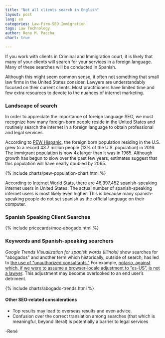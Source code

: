 ```yaml
---
title: "Not all clients search in English"
layout: post
lang: en
categories: Law-Firm-SEO Immigration
tags: Law Technology
author: Rene M. Paccha
chart: true

---
```


If you work with clients in Criminal and Immigration court, it is likely that many of your clients will search for your services in a foreign language.  Many of these searches will be conducted in Spanish.

Although this might seem common sense, it often not something that small law firms in the United States consider.  Lawyers are understandably focused on their current clients. Most practitioners have limited time and few extra resources to devote to the nuances of internet marketing.

### Landscape of search
In order to appreciate the importance of foreign language SEO, we must recognize how many foreign-born people reside in the United States and routinely search the internet in a foreign language to obtain professional and legal services.

According to [PEW Hispanic](https://www.pewhispanic.org/2018/09/14/facts-on-u-s-immigrants/), the foreign born population residing in the U.S. grew to a record 43.7 million people (13% of the U.S. population) in 2016.  The immigrant population is now 4x larger than it was in 1965. Although growth has begun to slow over the past few years, estimates suggest that this population will have nearly doubled by 2065.

{% include charts/pew-population-chart.html %}

According to [Internet World Stats](https://www.internetworldstats.com/stats13.htm), there are 46,397,452 spanish-speaking internet users in United States.  The actual number of spanish-speaking internet users is most likely even higher.  This is because many spanish-speaking people do not set spanish as the official language on their computer.

### Spanish Speaking Client Searches

{% include pricecards/moz-abogado.html %}

### Keywords and Spanish-speaking searchers

_Google Trends Visualization for spanish words (Illinois)_ show searches for "abogados" and another term which historically, outside of search, has led to <a href="https://aila.org/advo-media/tools/psas/psa-on-cir-and-notarios-04-29-13">the use of "unauthorized consultants."</a> For example, <a href="https://aila.org/practice/consumer-protection/stop-notario-fraud">notario, against which, if we were to assume a browser-locale adjustment to ”es-US”, is not a lawyer</a>.  This adjustment may become overlooked to an end user’s detriment.

{% include charts/abogado-trends.html %}

#### Other SEO-related considerations

- Top results may lead to overseas results and even advice.
- Confusion over the correct translation among searches (that which is meaningful, beyond literal) is potentially a barrier to legal services


-René




<!-- highcharts lib -->
<script src="https://cdnjs.cloudflare.com/ajax/libs/highcharts/7.0.3/highcharts.js" integrity="sha256-xMDeombsoo/Gy2p6UAwTnuelns6zCc8OwQZP0m9DHnU=" crossorigin="anonymous"></script>
